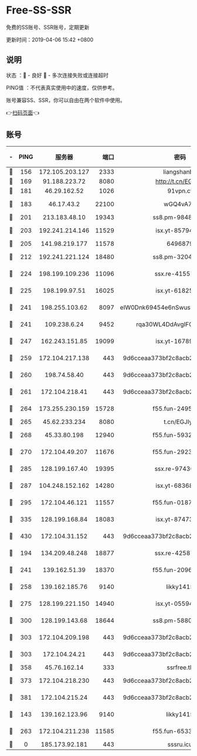 # Free-SS-SSR

免费的SS账号、SSR账号，定期更新

更新时间：2019-04-06 15:42 +0800

## 说明

状态     ：🙂 - 良好 🙁 - 多次连接失败或连接超时

PING值   ：不代表真实使用中的速度，仅供参考。

账号兼容SS、SSR，你可以自由在两个软件中使用。

👉[扫码页面](https://liesauer.github.io/Free-SS-SSR/)👈

## 账号

|-|PING|服务器|端口|密码|加密方式|区域|
|:----:|:----:|:-----:|-----:|:----:|:----:|:----:|
|🙂|156|172.105.203.127|2333|liangshanbo|chacha20|JP|
|🙂|169|91.188.223.72|8080|http://t.cn/EGJIyrl|rc4-md5|RU|
|🙂|181|46.29.162.52|1026|91vpn.cf|rc4-md5|RU|
|🙂|183|46.17.43.2|22100|wGQ4vA7D|aes-256-gcm|RU|
|🙂|201|213.183.48.10|19343|ss8.pm-98489424|rc4-md5|RU|
|🙂|203|192.241.214.146|11529|isx.yt-85794226|aes-256-cfb|US|
|🙂|205|141.98.219.177|11578|6496879|chacha20|US|
|🙂|212|192.241.221.124|18480|ss8.pm-32044618|aes-256-cfb|US|
|🙂|224|198.199.109.236|11096|ssx.re-41557165|aes-256-cfb|US|
|🙂|225|198.199.97.51|16025|isx.yt-61825753|aes-256-cfb|US|
|🙂|241|198.255.103.62|8097|eIW0Dnk69454e6nSwuspv9DmS201tQ0D|aes-256-cfb|US|
|🙂|241|109.238.6.24|9452|rqa30WL4DdAvgIFG6Fs3znzTa|aes-256-cfb|FR|
|🙂|247|162.243.151.85|19099|isx.yt-16789581|aes-256-cfb|US|
|🙂|259|172.104.217.138|443|9d6cceaa373bf2c8acb22e60b6a58be6|aes-256-cfb|US|
|🙂|260|198.74.58.40|443|9d6cceaa373bf2c8acb22e60b6a58be6|aes-256-cfb|US|
|🙂|261|172.104.218.41|443|9d6cceaa373bf2c8acb22e60b6a58be6|aes-256-cfb|US|
|🙂|264|173.255.230.159|15728|f55.fun-24959941|aes-256-cfb|US|
|🙂|265|45.62.233.234|8080|t.cn/EGJIyrl|rc4-md5|CA|
|🙂|268|45.33.80.198|12940|f55.fun-59324256|aes-256-cfb|US|
|🙂|270|172.104.49.207|11676|f55.fun-29234040|aes-256-cfb|SG|
|🙂|285|128.199.167.40|19395|ssx.re-97436053|aes-256-cfb|SG|
|🙂|287|104.248.152.162|14280|isx.yt-68368719|aes-256-cfb|SG|
|🙂|295|172.104.46.121|11557|f55.fun-01871509|aes-256-cfb|SG|
|🙂|335|128.199.168.84|18083|isx.yt-87473888|aes-256-cfb|SG|
|🙂|430|172.104.31.152|443|9d6cceaa373bf2c8acb22e60b6a58be6|aes-256-cfb|US|
|🙂|194|134.209.48.248|18877|ssx.re-42587403|aes-256-cfb|US|
|🙂|241|139.162.51.39|18370|f55.fun-20968647|aes-256-cfb|SG|
|🙂|258|139.162.185.76|9140|likky1415|aes-256-cfb|DE|
|🙂|275|128.199.221.150|14940|isx.yt-05594016|aes-256-cfb|SG|
|🙂|300|128.199.143.68|18644|ss8.pm-58805448|aes-256-cfb|SG|
|🙂|303|172.104.209.198|443|9d6cceaa373bf2c8acb22e60b6a58be6|aes-256-cfb|US|
|🙂|303|172.104.24.21|443|9d6cceaa373bf2c8acb22e60b6a58be6|aes-256-cfb|US|
|🙂|358|45.76.162.14|333|ssrfree.tk|rc4|SG|
|🙂|373|172.104.218.230|443|9d6cceaa373bf2c8acb22e60b6a58be6|aes-256-cfb|US|
|🙂|381|172.104.215.24|443|9d6cceaa373bf2c8acb22e60b6a58be6|aes-256-cfb|US|
|🙁|143|139.162.123.96|9140|likky1415|aes-256-cfb|JP|
|🙁|263|172.104.211.238|11585|f55.fun-65338054|aes-256-cfb|US|
|🙁|0|185.173.92.181|443|sssru.icu|rc4-md5|RU|
